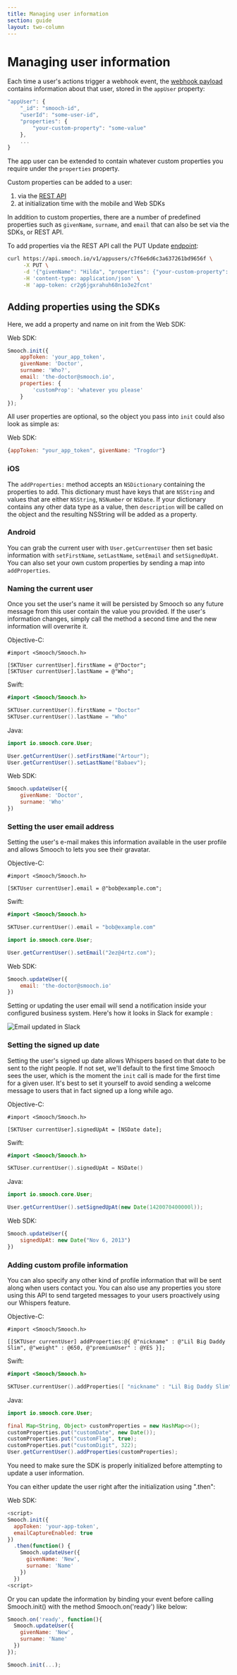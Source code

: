 ```yaml
---
title: Managing user information
section: guide
layout: two-column
---
```


# Managing user information

Each time a user's actions trigger a webhook event, the [webhook payload](http://docs.smooch.io/rest/#webhooks-payload) contains information about that user, stored in the `appUser` property:

```javascript
"appUser": {
    "_id": "smooch-id",
    "userId": "some-user-id",
    "properties": {
        "your-custom-property": "some-value"
    },
    ...
}
 ```

The app user can be extended to contain whatever custom properties you require under the `properties` property.

Custom properties can be added to a user:
1. via the [REST API](http://docs.smooch.io/rest/#update)
2. at initialization time with the mobile and Web SDKs

In addition to custom properties, there are a number of predefined properties such as `givenName`, `surname`, and `email` that can also be set via the SDKs, or REST API.

To add properties via the REST API call the PUT Update [endpoint](http://docs.smooch.io/rest/#update):

```bash
curl https://api.smooch.io/v1/appusers/c7f6e6d6c3a637261bd9656f \
     -X PUT \
     -d '{"givenName": "Hilda", "properties": {"your-custom-property": "some-value"}}' \
     -H 'content-type: application/json' \
     -H 'app-token: cr2g6jgxrahuh68n1o3e2fcnt'
```

## Adding properties using the SDKs

Here, we add a property and name on init from the Web SDK:


Web SDK:
```javascript
Smooch.init({
    appToken: 'your_app_token',
    givenName: 'Doctor',
    surname: 'Who?',
    email: 'the-doctor@smooch.io',
    properties: {
        'customProp': 'whatever you please'
    }
});
```

All user properties are optional, so the object you pass into `init` could also look as simple as:


Web SDK:
```javascript
{appToken: "your_app_token", givenName: "Trogdor"}
```

### iOS

The `addProperties:` method accepts an `NSDictionary` containing the properties to add. This dictionary must have keys that are `NSString` and values that are either `NSString`, `NSNumber` or `NSDate`. If your dictionary contains any other data type as a value, then `description` will be called on the object and the resulting NSString will be added as a property.

### Android

You can grab the current user with `User.getCurrentUser` then set basic information with `setFirstName`, `setLastName`, `setEmail` and `setSignedUpAt`. You can also set your own custom properties by sending a map into `addProperties`.

### Naming the current user

Once you set the user's name it will be persisted by Smooch so any future message from this user contain the value you provided. If the user's information changes, simply call the method a second time and the new information will overwrite it.

Objective-C:
```objective_c
#import <Smooch/Smooch.h>

[SKTUser currentUser].firstName = @"Doctor";
[SKTUser currentUser].lastName = @"Who";
```

Swift:
```swift
#import <Smooch/Smooch.h>

SKTUser.currentUser().firstName = "Doctor"
SKTUser.currentUser().lastName = "Who"
```

Java:
```java
import io.smooch.core.User;

User.getCurrentUser().setFirstName("Artour");
User.getCurrentUser().setLastName("Babaev");
```

Web SDK:
```javascript
Smooch.updateUser({
    givenName: 'Doctor',
    surname: 'Who'
})
```

### Setting the user email address

Setting the user's e-mail makes this information available in the user profile and allows Smooch to lets you see their gravatar.


Objective-C:
```objective_c
#import <Smooch/Smooch.h>

[SKTUser currentUser].email = @"bob@example.com";
```

Swift:
```swift
#import <Smooch/Smooch.h>

SKTUser.currentUser().email = "bob@example.com"
```
```java
import io.smooch.core.User;

User.getCurrentUser().setEmail("2ez@4rtz.com");
```

Web SDK:
```javascript
Smooch.updateUser({
    email: 'the-doctor@smooch.io'
})
```

Setting or updating the user email will send a notification inside your configured business system. Here's how it looks in Slack for example :

![Email updated in Slack](/images/email_updated.png)

### Setting the signed up date

Setting the user's signed up date allows Whispers based on that date to be sent to the right people. If not set, we'll default to the first time Smooch sees the user, which is the moment the `init` call is made for the first time for a given user. It's best to set it yourself to avoid sending a welcome message to users that in fact signed up a long while ago.


Objective-C:
```objective_c
#import <Smooch/Smooch.h>

[SKTUser currentUser].signedUpAt = [NSDate date];
```

Swift:
```swift
#import <Smooch/Smooch.h>

SKTUser.currentUser().signedUpAt = NSDate()
```

Java:
```java
import io.smooch.core.User;

User.getCurrentUser().setSignedUpAt(new Date(1420070400000l));
```

Web SDK:
```javascript
Smooch.updateUser({
    signedUpAt: new Date("Nov 6, 2013")
})
```

### Adding custom profile information

You can also specify any other kind of profile information that will be sent along when users contact you. You can also use any properties you store using this API to send targeted messages to your users proactively using our Whispers feature.


Objective-C:
```objective_c
#import <Smooch/Smooch.h>

[[SKTUser currentUser] addProperties:@{ @"nickname" : @"Lil Big Daddy Slim", @"weight" : @650, @"premiumUser" : @YES }];
```

Swift:
```swift
#import <Smooch/Smooch.h>

SKTUser.currentUser().addProperties([ "nickname" : "Lil Big Daddy Slim", "weight" : 650, "premiumUser" : true ])
```

Java:
```java
import io.smooch.core.User;

final Map<String, Object> customProperties = new HashMap<>();
customProperties.put("customDate", new Date());
customProperties.put("customFlag", true);
customProperties.put("customDigit", 322);
User.getCurrentUser().addProperties(customProperties);
```

<aside class="notice">
You need to make sure the SDK is properly initialized before attempting to update a user information.
</aside>

You can either update the user right after the initialization using ".then":


Web SDK:
```javascript
<script>
Smooch.init({
  appToken: 'your-app-token',
  emailCaptureEnabled: true
})
  .then(function() {
    Smooch.updateUser({
      givenName: 'New',
      surname: 'Name'
    })   
  })
<script>
```
Or you can update the information by binding your event before calling Smooch.init() with the method Smooch.on('ready') like below:


```javascript
Smooch.on('ready', function(){
  Smooch.updateUser({
    givenName: 'New',
    surname: 'Name'
  })
});

Smooch.init(...);
```

